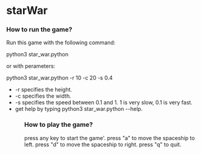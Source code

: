 # starWar

### How to run the game?
<p>Run this game with the following command:

python3 star_war.python


or with perameters:

python3 star_war.python -r 10 -c 20 -s 0.4

<ul>
<li>-r specifies the height.</li>
<li>-c specifies the width.</li>
<li>-s specifies the speed between 0.1 and 1.  1 is very slow, 0.1 is very fast.</li>
<li>get help by typing python3 star_war.python --help.</li>
<ul>
  




  
### How to play the game?
  
press any key to start the game'.
press "a" to move the spaceship to left.
press "d" to move the spaceship to right.
press "q" to quit.
